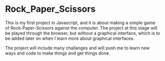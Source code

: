 # Rock_Paper_Scissors



This is my first project in Javascript, and it is about making a simple
game of Rock-Paper-Scissors against the computer. The project at this stage will
be played through the browser, but without a graphical interface, which is to be
added later on when I learn more about graphical interfaces.

The project will include many challanges and will push me to learn new ways and code
to make things and get things done.